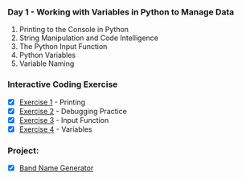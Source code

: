 ### Day 1 - Working with Variables in Python to Manage Data
1. Printing to the Console in Python
2. String Manipulation and Code Intelligence
3. The Python Input Function
4. Python Variables
5. Variable Naming

### Interactive Coding Exercise
- [x] [Exercise 1](https://github.com/gwynnbonita/100-Days-of-Code-The-Complete-Python-Pro-Bootcamp/blob/main/Day%201/Exercise%201%202%20%26%203.py) - Printing
- [x] [Exercise 2](https://github.com/gwynnbonita/100-Days-of-Code-The-Complete-Python-Pro-Bootcamp/blob/main/Day%201/Exercise%201%202%20%26%203.py) - Debugging Practice
- [x] [Exercise 3](https://github.com/gwynnbonita/100-Days-of-Code-The-Complete-Python-Pro-Bootcamp/blob/main/Day%201/Exercise%201%202%20%26%203.py) - Input Function
- [x] [Exercise 4](https://github.com/gwynnbonita/100-Days-of-Code-The-Complete-Python-Pro-Bootcamp/blob/main/Day%201/Exercise%204.py) - Variables

### Project:
- [x] [Band Name Generator](https://github.com/gwynnbonita/100-Days-of-Code-The-Complete-Python-Pro-Bootcamp/blob/main/Day%201/Project.py)
